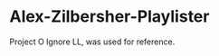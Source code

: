Alex-Zilbersher-Playlister
==========================

Project O
Ignore LL, was used for reference.
